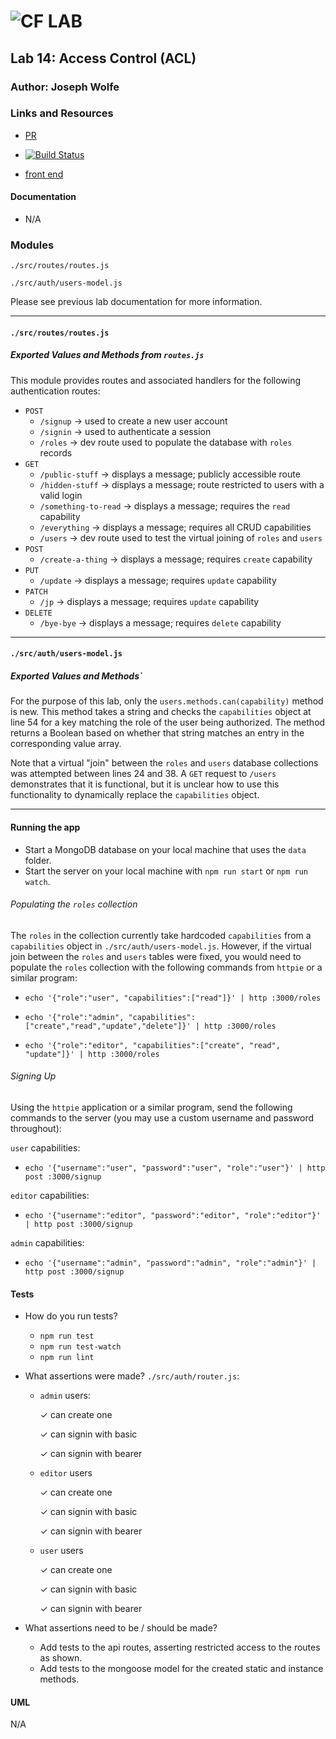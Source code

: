 ![CF](http://i.imgur.com/7v5ASc8.png) LAB
=================================================

## Lab 14: Access Control (ACL)

### Author: Joseph Wolfe

### Links and Resources
* [PR](https://github.com/charmedsatyr-401-advanced-javascript/lab-14/pull/1)

* [![Build Status](https://travis-ci.org/charmedsatyr-401-advanced-javascript/lab-14.svg?branch=master)](https://travis-ci.org/charmedsatyr-401-advanced-javascript/lab-14)

* [front end](https://safe-inlet-71597.herokuapp.com/)

#### Documentation
* N/A

### Modules
`./src/routes/routes.js`

`./src/auth/users-model.js`

Please see previous lab documentation for more information.

-----

#### `./src/routes/routes.js`
##### Exported Values and Methods from `routes.js`
This module provides routes and associated handlers for the following authentication routes:

* `POST`
  * `/signup` → used to create a new user account
  * `/signin` → used to authenticate a session
  * `/roles` → dev route used to populate the database with `roles` records
* `GET`
  * `/public-stuff` → displays a message; publicly accessible route
  * `/hidden-stuff` → displays a message; route restricted to users with a valid login
  * `/something-to-read` → displays a message; requires the `read` capability
  * `/everything` → displays a message; requires all CRUD capabilities
  * `/users` → dev route used to test the virtual joining of `roles` and `users`
* `POST`
  * `/create-a-thing` → displays a message; requires `create` capability
* `PUT`
  * `/update` → displays a message; requires `update` capability
* `PATCH`
  * `/jp` → displays a message; requires `update` capability
* `DELETE`
  * `/bye-bye` → displays a message; requires `delete` capability

-----

#### `./src/auth/users-model.js`
##### Exported Values and Methods`
For the purpose of this lab, only the `users.methods.can(capability)` method is new. This method takes a string and checks the `capabilities` object at line 54 for a key matching the role of the user being authorized. The method returns a Boolean based on whether that string matches an entry in the corresponding value array.

Note that a virtual "join" between the `roles` and `users` database collections was attempted between lines 24 and 38. A `GET` request to `/users` demonstrates that it is functional, but it is unclear how to use this functionality to dynamically replace the `capabilities` object.

-----

#### Running the app
* Start a MongoDB database on your local machine that uses the `data` folder.
* Start the server on your local machine with `npm run start` or `npm run watch`.

###### Populating the `roles` collection
The `roles` in the collection currently take hardcoded `capabilities` from a `capabilities` object in `./src/auth/users-model.js`. However, if the virtual join between the `roles` and `users` tables were fixed, you would need to populate the `roles` collection with the following commands from `httpie` or a similar program: 

* `echo '{"role":"user", "capabilities":["read"]}' | http :3000/roles`

* `echo '{"role":"admin", "capabilities":["create","read","update","delete"]}' | http :3000/roles`

* `echo '{"role":"editor", "capabilities":["create", "read", "update"]}' | http :3000/roles`

###### Signing Up
Using the `httpie` application or a similar program, send the following commands to the server (you may use a custom username and password throughout):

`user` capabilities:
* `echo '{"username":"user", "password":"user", "role":"user"}' | http post :3000/signup`

`editor` capabilities:
* `echo '{"username":"editor", "password":"editor", "role":"editor"}' | http post :3000/signup`

`admin` capabilities:
* `echo '{"username":"admin", "password":"admin", "role":"admin"}' | http post :3000/signup`

#### Tests
* How do you run tests?
  * `npm run test`
  * `npm run test-watch`
  * `npm run lint`

* What assertions were made?
`./src/auth/router.js`:

  * `admin` users:

    ✓ can create one

    ✓ can signin with basic

    ✓ can signin with bearer

  * `editor` users

    ✓ can create one

    ✓ can signin with basic

    ✓ can signin with bearer

  * `user` users

    ✓ can create one

    ✓ can signin with basic

    ✓ can signin with bearer

* What assertions need to be / should be made?
  * Add tests to the api routes, asserting restricted access to the routes as shown.
  * Add tests to the mongoose model for the created static and instance methods.

#### UML
N/A